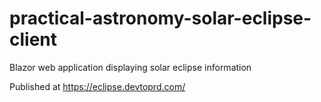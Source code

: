 # practical-astronomy-solar-eclipse-client

Blazor web application displaying solar eclipse information

Published at https://eclipse.devtoprd.com/
